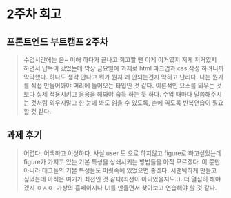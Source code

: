 <!-- 여기에 2주차 회고 내용을 작성해주세요 -->

# 2주차 회고

## 프론트엔드 부트캠프 2주차

> 수업시간에는 음~ 이해 하다가 끝나고 회고할 땐 이게 이거였지 저게 저거였지 하면서 납득이 갔었는데 막상 금요일에 과제로 html 마크업과 css 작성 하려니까 막막했다. 하나도 생각 안나고 뭐가 뭔지 왜 안되는건지 막히고 난리다. 나는 뭔가를 직접 만들어봐야 머리에 들어오는 타입인 것 같다. 이론적인 요소를 외우는 것 보다 실제 적용시키고 응용을 해봐야 습득 하는 듯 하다. 수업 때마다 말씀해주시는 것처럼 외우지말고 한 눈에 봐도 읽을 수 있도록, 손에 익도록 반복연습이 필요할 것 같다.

## 과제 후기

> 어렵다. 어색하고 이상하다. 사실 user 도 <xpm><span></xpm>으로 하지않고 figure로 하고싶었는데 figure가 가지고 있는 기본 특성을 상쇄시키는 방법들을 아직 모르겠다. 이 뿐만 아니라 태그들의 기본 특성들도 머릿속에 있었으면 좋겠다. 시맨틱하게 만들고 싶었는데 아직은 여기가 최선인 것 같다(최선이 아니였을지도..). 더 열심히 해야겠지 ㅇㅅㅇ. 가상의 홈페이지나 UI를 만들면서 찾아보고 연습해야 할 것 같다.
